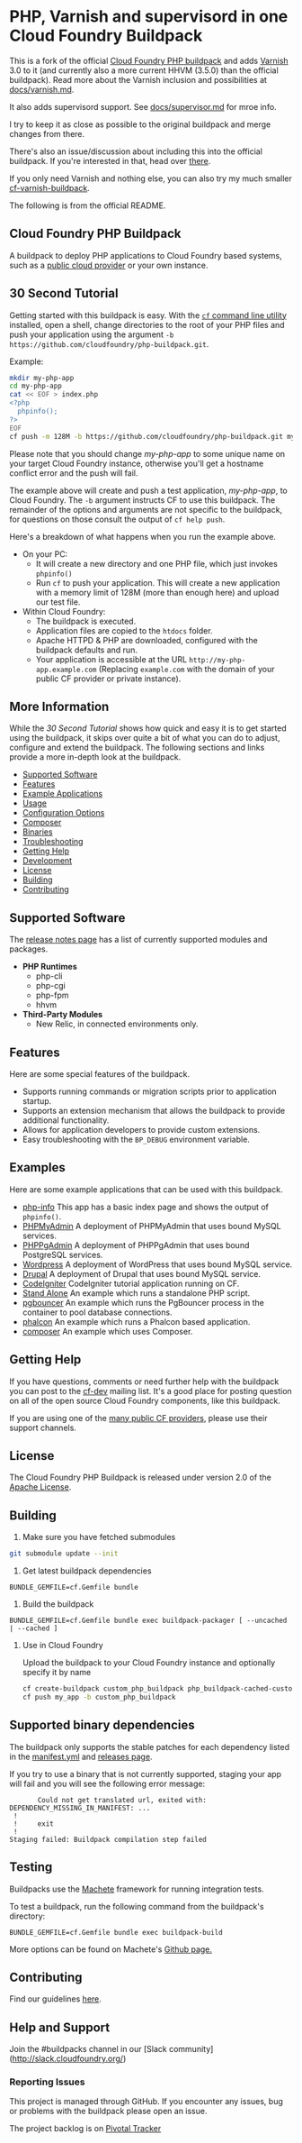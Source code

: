 # PHP, Varnish and supervisord in one Cloud Foundry Buildpack

This is a fork of the official [Cloud Foundry PHP buildpack](https://github.com/cloudfoundry/php-buildpack) and adds [Varnish](https://www.varnish-cache.org/) 3.0 to it (and currently also a more current HHVM (3.5.0) than the official buildpack). Read more about the Varnish inclusion and possibilities at [docs/varnish.md](docs/varnish.md).

It also adds supervisord support. See [docs/supervisor.md](docs/supervisor.md) for mroe info.

I try to keep it as close as possible to the original buildpack and merge changes from there.

There's also an issue/discussion about including this into the official buildpack. If you're interested in that, head over [there](https://github.com/cloudfoundry/php-buildpack/issues/40).

If you only need Varnish and nothing else, you can also try my much smaller [cf-varnish-buildpack](https://github.com/chregu/cf-varnish-buildpack/).

The following is from the official README.

## Cloud Foundry PHP Buildpack

A buildpack to deploy PHP applications to Cloud Foundry based systems, such as a [public cloud provider](https://www.cloudfoundry.org/learn/providers/) or your own instance.


## 30 Second Tutorial

Getting started with this buildpack is easy.  With the [`cf` command line utility](https://github.com/cloudfoundry/cli) installed, open a shell, change directories to the root of your PHP files and push your application using the argument `-b https://github.com/cloudfoundry/php-buildpack.git`.

Example:

```bash
mkdir my-php-app
cd my-php-app
cat << EOF > index.php
<?php
  phpinfo();
?>
EOF
cf push -m 128M -b https://github.com/cloudfoundry/php-buildpack.git my-php-app
```

Please note that you should change *my-php-app* to some unique name on your target Cloud Foundry instance, otherwise you'll get a hostname conflict error and the push will fail.

The example above will create and push a test application, *my-php-app*, to Cloud Foundry.  The `-b` argument instructs CF to use this buildpack.  The remainder of the options and arguments are not specific to the buildpack, for questions on those consult the output of `cf help push`.

Here's a breakdown of what happens when you run the example above.

  - On your PC:
    - It will create a new directory and one PHP file, which just invokes `phpinfo()`
    - Run `cf` to push your application.  This will create a new application with a memory limit of 128M (more than enough here) and upload our test file.
  - Within Cloud Foundry:
    - The buildpack is executed.
    - Application files are copied to the `htdocs` folder.
    - Apache HTTPD & PHP are downloaded, configured with the buildpack defaults and run.
    - Your application is accessible at the URL `http://my-php-app.example.com` (Replacing `example.com` with the domain of your public CF provider or private instance).

## More Information

While the *30 Second Tutorial* shows how quick and easy it is to get started using the buildpack, it skips over quite a bit of what you can do to adjust, configure and extend the buildpack.  The following sections and links provide a more in-depth look at the buildpack.

  - [Supported Software](#supported-software)
  - [Features](#features)
  - [Example Applications](#examples)
  - [Usage]
  - [Configuration Options]
  - [Composer]
  - [Binaries]
  - [Troubleshooting]
  - [Getting Help](#getting-help)
  - [Development]
  - [License](#license)
  - [Building](#building)
  - [Contributing](./CONTRIBUTING.md)

## Supported Software
The [release notes page](https://github.com/cloudfoundry/php-buildpack/releases) has a list of currently supported modules and packages.

* **PHP Runtimes**
  * php-cli
  * php-cgi
  * php-fpm
  * hhvm
* **Third-Party Modules**
  * New Relic, in connected environments only.



## Features

Here are some special features of the buildpack.

  - Supports running commands or migration scripts prior to application startup.
  - Supports an extension mechanism that allows the buildpack to provide additional functionality.
  - Allows for application developers to provide custom extensions.
  - Easy troubleshooting with the `BP_DEBUG` environment variable.

## Examples

Here are some example applications that can be used with this buildpack.

  - [php-info]  This app has a basic index page and shows the output of `phpinfo()`.
  - [PHPMyAdmin]  A deployment of PHPMyAdmin that uses bound MySQL services.
  - [PHPPgAdmin] A deployment of PHPPgAdmin that uses bound PostgreSQL services.
  - [Wordpress]  A deployment of WordPress that uses bound MySQL service.
  - [Drupal] A deployment of Drupal that uses bound MySQL service.
  - [CodeIgniter]  CodeIgniter tutorial application running on CF.
  - [Stand Alone]  An example which runs a standalone PHP script.
  - [pgbouncer]  An example which runs the PgBouncer process in the container to pool database connections.
  - [phalcon]  An example which runs a Phalcon based application.
  - [composer] An example which uses Composer.

## Getting Help

If you have questions, comments or need further help with the buildpack you can post to the [cf-dev](https://lists.cloudfoundry.org/archives/) mailing list. It's a good place for posting question on all of the open source Cloud Foundry components, like this buildpack.

If you are using one of the [many public CF providers](https://www.cloudfoundry.org/learn/providers/), please use their support channels.
## License

The Cloud Foundry PHP Buildpack is released under version 2.0 of the [Apache License].

## Building

1. Make sure you have fetched submodules

  ```bash
  git submodule update --init
  ```

1. Get latest buildpack dependencies

  ```shell
  BUNDLE_GEMFILE=cf.Gemfile bundle
  ```

1. Build the buildpack

  ```shell
  BUNDLE_GEMFILE=cf.Gemfile bundle exec buildpack-packager [ --uncached | --cached ]
  ```

1. Use in Cloud Foundry

    Upload the buildpack to your Cloud Foundry instance and optionally specify it by name

    ```bash
    cf create-buildpack custom_php_buildpack php_buildpack-cached-custom.zip 1
    cf push my_app -b custom_php_buildpack
    ```

## Supported binary dependencies

The buildpack only supports the stable patches for each dependency listed in the [manifest.yml](manifest.yml) and [releases page](https://github.com/cloudfoundry/php-buildpack/releases).


If you try to use a binary that is not currently supported, staging your app will fail and you will see the following error message:

```
       Could not get translated url, exited with: DEPENDENCY_MISSING_IN_MANIFEST: ...
 !
 !     exit
 !
Staging failed: Buildpack compilation step failed
```

## Testing
Buildpacks use the [Machete](https://github.com/cloudfoundry/machete) framework for running integration tests.

To test a buildpack, run the following command from the buildpack's directory:

```
BUNDLE_GEMFILE=cf.Gemfile bundle exec buildpack-build
```

More options can be found on Machete's [Github page.](https://github.com/cloudfoundry/machete)


## Contributing

Find our guidelines [here](./CONTRIBUTING.md).

## Help and Support

Join the #buildpacks channel in our [Slack community] (http://slack.cloudfoundry.org/) 

### Reporting Issues

This project is managed through GitHub.  If you encounter any issues, bug or problems with the buildpack please open an issue.

The project backlog is on [Pivotal Tracker](https://www.pivotaltracker.com/projects/1042066)

[Configuration Options]:https://github.com/cloudfoundry/php-buildpack/blob/master/docs/config.md
[Development]:https://github.com/cloudfoundry/php-buildpack/blob/master/docs/development.md
[Troubleshooting]:https://github.com/cloudfoundry/php-buildpack/blob/master/docs/troubleshooting.md
[Usage]:https://github.com/cloudfoundry/php-buildpack/blob/master/docs/usage.md
[Binaries]:https://github.com/cloudfoundry/php-buildpack/blob/master/docs/binaries.md
[php-info]:https://github.com/dmikusa-pivotal/cf-ex-php-info
[PHPMyAdmin]:https://github.com/dmikusa-pivotal/cf-ex-phpmyadmin
[PHPPgAdmin]:https://github.com/dmikusa-pivotal/cf-ex-phppgadmin
[Wordpress]:https://github.com/dmikusa-pivotal/cf-ex-worpress
[Drupal]:https://github.com/dmikusa-pivotal/cf-ex-drupal
[CodeIgniter]:https://github.com/dmikusa-pivotal/cf-ex-code-igniter
[Stand Alone]:https://github.com/dmikusa-pivotal/cf-ex-stand-alone
[pgbouncer]:https://github.com/dmikusa-pivotal/cf-ex-pgbouncer
[Apache License]:http://www.apache.org/licenses/LICENSE-2.0
[vcap-dev]:https://groups.google.com/a/cloudfoundry.org/forum/#!forum/vcap-dev
[support forums]:http://support.run.pivotal.io/home
[Composer]:https://github.com/cloudfoundry/php-buildpack/blob/master/docs/composer.md
["offline" mode]:https://github.com/cloudfoundry/php-buildpack/blob/master/docs/binaries.md#bundling-binaries-with-the-build-pack
[phalcon]:https://github.com/dmikusa-pivotal/cf-ex-phalcon
[Phalcon]:http://phalconphp.com/en/
[composer]:https://github.com/dmikusa-pivotal/cf-ex-composer
